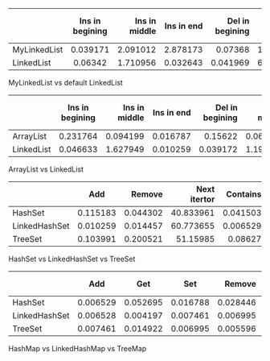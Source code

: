 |               | Ins in begining | Ins in middle | Ins in end    |Del in begining| Del in middle | Del in end    | Get middle elt|Next itertor   |Prev iterator  |Contains       |Clear          |
|:------------- |:---------------:| -------------:| -------------:| -------------:| -------------:| -------------:| -------------:| -------------:| -------------:| -------------:| -------------:|
| MyLinkedList  | 0.039171        |    2.091012   |    2.878173   |     0.07368   |    1.777174   |     2.704233  |     2.047643  |     60.147844 |     0.04057   |     9.236548  |     0.030777  |
| LinkedList    | 0.06342         |    1.710956   |    0.032643   |     0.041969  |    6.706721   |     0.007927  |     0.785761  |     25.454483 |     0.007927  |    13.956247  |     8.244202  |

 MyLinkedList vs default LinkedList 

|               | Ins in begining | Ins in middle | Ins in end    |Del in begining| Del in middle | Del in end    | Get middle elt|Next itertor   |Prev iterator  |Contains       |Clear          |
|:------------- |:---------------:| -------------:| -------------:| -------------:| -------------:| -------------:| -------------:| -------------:| -------------:| -------------:| -------------:|
| ArrayList     | 0.231764        |    0.094199   |    0.016787   |     0.15622   |    0.065286   |     0.002798  |     0.023782  |     16.971521 |     0.979287  |    9.593288   |     3.032061  |
| LinkedList    | 0.046633        |   1.627949    |    0.010259   |     0.039172  |    1.199861   |     0.144096  |     0.461665  |     18.398482 |     0.014456  |    8.142543   |     9.326083  |

 ArrayList vs LinkedList

|               |Add            | Remove        |Next itertor   |Contains       |Clear          |
|:------------- |:-------------:| -------------:| -------------:| -------------:| -------------:| 
| HashSet       |   0.115183    |    0.044302   |     40.833961 |     0.041503  |    13.550076  |  
| LinkedHashSet |   0.010259    |    0.014457   |     60.773655 |     0.006529  |    5.524115   |  
| TreeSet       |   0.103991    |    0.200521   |     51.15985  |     0.08627   |    0.034042   |  

 HashSet vs LinkedHashSet vs TreeSet

|               |Add            |Get            |Set            | Remove        |Next itertor   |Contains       |Clear          |
|:------------- |:-------------:|:-------------:|:-------------:| -------------:| -------------:| -------------:| -------------:| 
| HashSet       |   0.006529    |   0.052695    |   0.016788    |    0.028446   |     57.992013 |     44.794947 |    0.784829   |  
| LinkedHashSet |   0.006528    |   0.004197    |   0.007461    |    0.006995   |     27.648553 |     10.990405 |    0.308709   |  
| TreeSet       |   0.007461    |   0.014922    |   0.006995    |    0.005596   |     77.40196  |     39.46902  |    0.002332   |  
 HashMap vs LinkedHashMap vs TreeMap

